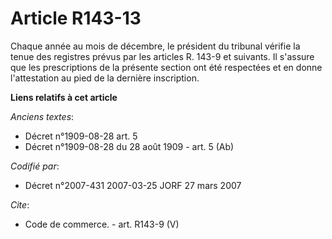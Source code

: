 # Article R143-13

Chaque année au mois de décembre, le président du tribunal vérifie la tenue des registres prévus par les articles R. 143-9 et
suivants. Il s'assure que les prescriptions de la présente section ont été respectées et en donne l'attestation au pied de la
dernière inscription.

**Liens relatifs à cet article**

_Anciens textes_:

  - Décret n°1909-08-28 art. 5
  - Décret n°1909-08-28 du 28 août 1909 - art. 5 (Ab)

_Codifié par_:

  - Décret n°2007-431 2007-03-25 JORF 27 mars 2007

_Cite_:

  - Code de commerce. - art. R143-9 (V)
